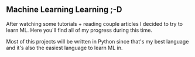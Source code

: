 ## Machine Learning Learning ;-D

After watching some tutorials + reading couple articles I decided to try to learn ML.
Here you'll find all of my progress during this time. 

Most of this projects will be written in Python since that's my best language and it's also the easiest language to learn ML in.
